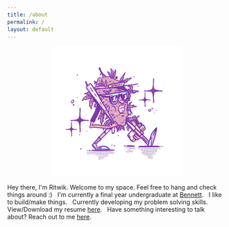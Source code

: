 ```yaml
---
title: /about
permalink: /
layout: default
---
```


<center><img src="/assets/potatohead-min.jpg" width="300"/></center>

Hey there, I'm Ritwik.
  Welcome to my space.
    Feel free to hang and check things around :)
&nbsp;
I'm currently a final year undergraduate at [Bennett](https://www.bennett.edu.in/).
&nbsp;
I like to build/make things.
&nbsp;
Currently developing my problem solving skills.
&nbsp;
View/Download my resume [here](/resume).
&nbsp;
Have something interesting to talk about? 
                            Reach out to me [here](mailto:ritwikpuri5678@gmail.com).
&nbsp;
